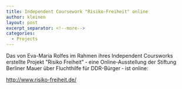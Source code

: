 ```yaml
---
title: Independent Coursework "Risiko-Freiheit" online
author: kleinen
layout: post
excerpt_separator: <!--more-->
categories:
  - Projects
---
```


Das von Eva-Maria Rolfes im Rahmen ihres Independent Coursworks erstellte Projekt
"Risiko Freiheit" &dash;
eine Online-Ausstellung der Stiftung Berliner Mauer über Fluchthilfe für
DDR-Bürger &dash; ist online:

http://www.risiko-freiheit.de/
